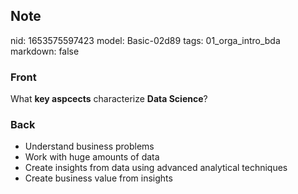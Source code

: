 ## Note
nid: 1653575597423
model: Basic-02d89
tags: 01_orga_intro_bda
markdown: false

### Front
What <b>key aspcects</b> characterize <b>Data Science</b>?

### Back
<ul>
  <li>Understand business problems
  <li>Work with huge amounts of data
  <li>Create insights from data using advanced analytical
  techniques
  <li>Create business value from insights
</ul>
